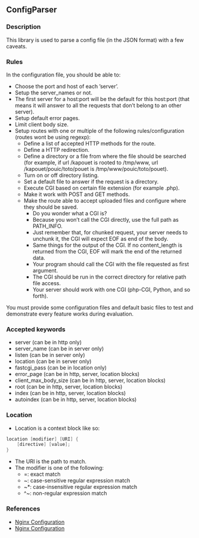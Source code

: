 ## ConfigParser

### Description

This library is used to parse a config file (in the JSON format) with a few caveats.

### Rules

In the configuration file, you should be able to:
- Choose the port and host of each ’server’.
- Setup the server_names or not.
- The first server for a host:port will be the default for this host:port (that means it will answer to all the requests that don’t belong to an other server).
- Setup default error pages.
- Limit client body size.
- Setup routes with one or multiple of the following rules/configuration (routes wont be using regexp):
    - Define a list of accepted HTTP methods for the route.
    - Define a HTTP redirection.
    - Define a directory or a file from where the file should be searched (for example, if url /kapouet is rooted to /tmp/www, url /kapouet/pouic/toto/pouet is /tmp/www/pouic/toto/pouet).
    - Turn on or off directory listing.
    - Set a default file to answer if the request is a directory.
    - Execute CGI based on certain file extension (for example .php).
    - Make it work with POST and GET methods.
    - Make the route able to accept uploaded files and configure where they should be saved.
        - Do you wonder what a CGI is?
        - Because you won’t call the CGI directly, use the full path as PATH_INFO.
        - Just remember that, for chunked request, your server needs to unchunk it, the CGI will expect EOF as end of the body.
        - Same things for the output of the CGI. If no content_length is returned from the CGI, EOF will mark the end of the returned data.
        - Your program should call the CGI with the file requested as first argument.
        - The CGI should be run in the correct directory for relative path file access.
        - Your server should work with one CGI (php-CGI, Python, and so forth).

You must provide some configuration files and default basic files to test and demonstrate every feature works during evaluation.


### Accepted keywords
- server (can be in http only)
- server_name (can be in server only)
- listen (can be in server only)
- location (can be in server only)
- fastcgi_pass (can be in location only)
- error_page (can be in http, server, location blocks)
- client_max_body_size (can be in http, server, location blocks)
- root (can be in http, server, location blocks)
- index (can be in http, server, location blocks)
- autoindex (can be in http, server, location blocks)

### Location
- Location is a context block like so:

```c++
location [modifier] [URI] {
    [directive] [value];
}
```

- The URI is the path to match.
- The modifier is one of the following:
    - =: exact match
    - ~: case-sensitive regular expression match
    - ~*: case-insensitive regular expression match
    - ^~: non-regular expression match


### References
- [Nginx Configuration](https://nginx.org/en/docs/beginners_guide.html)
- [Nginx Configuration](https://nginx.org/en/docs/http/ngx_http_core_module.html)